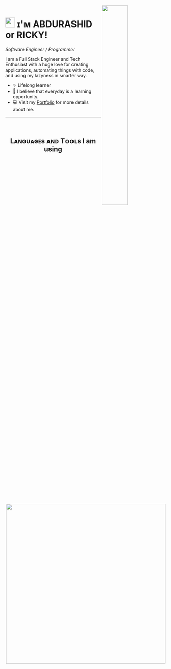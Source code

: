 
<!--Night Owl image-->
<div>
  <img align="right" width="40%" src="https://owlbertsio-resized.s3.amazonaws.com/Popper.psd.full.png">
</div>

<!--Header Name-->
# <img src="https://emojis.slackmojis.com/emojis/images/1531849430/4246/blob-sunglasses.gif?1531849430" width="30"/> ɪ'ᴍ ABDURASHID or RICKY! 
*Software Engineer / Programmer*
<br /> 

<!--Start Intro-->               
<p align="left">I am a Full Stack Engineer and Tech Enthusiast with a huge love for creating applications, automating things with code, and using my lazyness in smarter way. </p>

- ✨ Lifelong learner
- 🌱 I believe that everyday is a learning opportunity.
- 💻 Visit my [Portfolio](https://abdurashid.com) for more details about me.
<!--End Intro-->

---
<br />

<!--Languages and Tools Section-->       
<h2 align="center">Lᴀɴɢᴜᴀɢᴇs ᴀɴᴅ Tᴏᴏʟs I am using</h2> 
<p align="center">
<img width="500px"  src="https://skillicons.dev/icons?i=python,ts,java,tailwind,materialui,react,redux,graphql,nextjs,cypress,firebase,nodejs,express,spring,mongodb,sqlite,postgres,redis,postman,git,docker,githubactions,nginx,aws,gcp,terraform,&perline=10"  />
</p>
<br />



